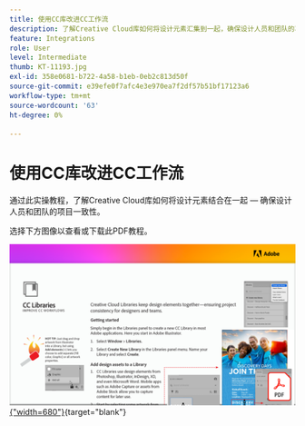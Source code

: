 ```yaml
---
title: 使用CC库改进CC工作流
description: 了解Creative Cloud库如何将设计元素汇集到一起，确保设计人员和团队的项目一致性
feature: Integrations
role: User
level: Intermediate
thumb: KT-11193.jpg
exl-id: 358e0681-b722-4a58-b1eb-0eb2c813d50f
source-git-commit: e39efe0f7afc4e3e970ea7f2df57b51bf17123a6
workflow-type: tm+mt
source-wordcount: '63'
ht-degree: 0%

---
```


# 使用CC库改进CC工作流

通过此实操教程，了解Creative Cloud库如何将设计元素结合在一起 — 确保设计人员和团队的项目一致性。

选择下方图像以查看或下载此PDF教程。

[![教程的第一页图像](assets/Improveccworkflowswithcclibraries.png){&quot;width=680&quot;}](assets/ImproveCCWorkflowsCCLibraries.pdf){target="blank"}

